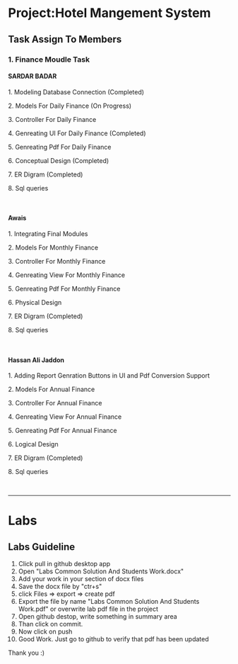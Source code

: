 <h1>Project:Hotel Mangement System</h1>

<h2>Task Assign To Members</h2>
<h3>1. Finance Moudle Task</h3>
<h4> SARDAR BADAR</h4>
<p> 1. Modeling Database Connection (Completed)</p>
<p> 2. Models For Daily Finance (On Progress)</p>
<p> 3. Controller For Daily Finance</p>
<p> 4. Genreating UI For Daily Finance (Completed)</p>
<p> 5. Genreating Pdf For Daily Finance</p>
<p> 6. Conceptual Design (Completed)</p>
<p> 7. ER Digram  (Completed)</p>
<p> 8. Sql queries</p>
</br>
<h4>Awais</h4>
<p> 1. Integrating Final Modules </p>
<p> 2. Models For Monthly Finance</p>
<p> 3. Controller For Monthly Finance</p>
<p> 4. Genreating View For Monthly Finance</p>
<p> 5. Genreating Pdf For Monthly Finance</p>
<p> 6. Physical Design</p>
<p> 7. ER Digram  (Completed)</p>
<p> 8. Sql queries</p>

</br>
<h4>Hassan Ali Jaddon</h4>
<p> 1. Adding Report Genration Buttons in UI and Pdf Conversion Support </p>
<p> 2. Models For Annual Finance</p>
<p> 3. Controller For Annual Finance</p>
<p> 4. Genreating View For Annual Finance</p>
<p> 5. Genreating Pdf For Annual Finance</p>
<p> 6. Logical Design </p>
<p> 7. ER Digram  (Completed)</p>
<p> 8. Sql queries</p>

<br />
<hr />


<h1> Labs</h1>
<h2>Labs Guideline</h2>
 <ol>
  <li>
 Click pull in github desktop app</li>
  <li>Open "Labs Common Solution And Students Work.docx" 
</li>
  <li>Add your work in your section of docx files
</li>
    <li>Save the docx file by "ctr+s"</li>
  <li> click Files => export => create pdf</li>
  <li>Export the file by name "Labs Common Solution And Students Work.pdf" or overwrite lab pdf file in the project
</li>
    <li>Open github destop, write something in summary area</li>
  <li>Than click on commit.</li>
    <li>Now click on push</li>
  <li> Good Work. Just go to github to verify that pdf has been updated</li>
</ol> 

Thank you :)

